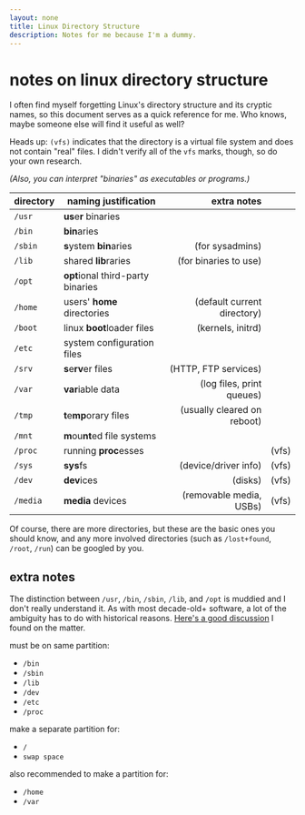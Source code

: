 ```yaml
---
layout: none
title: Linux Directory Structure
description: Notes for me because I'm a dummy.
---
```


# notes on linux directory structure

I often find myself forgetting Linux's directory structure and its
cryptic names, so this document serves as a quick reference for me.
Who knows, maybe someone else will find it useful as well?

Heads up: `(vfs)` indicates that the directory is a virtual file system
and does not contain "real" files. I didn't verify all of the `vfs`
marks, though, so do your own research.

*(Also, you can interpret "binaries" as executables or programs.)*

| directory | naming justification              | extra notes                  |     |
|-----------|-----------------------------------|-----------------------------:|-----|
| `/usr`    | **us**e**r** binaries             |                              |     |
| `/bin`    | **bin**aries                      |                              |     |
| `/sbin`   | **s**ystem **bin**aries           | (for sysadmins)              |     |
| `/lib`    | shared **lib**raries              | (for binaries to use)        |     |
| `/opt`    | **opt**ional third-party binaries |                              |     |
| `/home`   | users' **home** directories       | (default current directory)  |     |
| `/boot`   | linux **boot**loader files        | (kernels, initrd)            |     |
| `/etc`    | system configuration files        |                              |     |
| `/srv`    | **s**e**rv**er files              | (HTTP, FTP services)         |     |
| `/var`    | **var**iable data                 | (log files, print queues)    |     |
| `/tmp`    | **t**e**mp**orary files           | (usually cleared on reboot)  |     |
| `/mnt`    | **m**ou**nt**ed file systems      |                              |     |
| `/proc`   | running **proc**esses             |                              |(vfs)|
| `/sys`    | **sys**fs                         | (device/driver info)         |(vfs)|
| `/dev`    | **dev**ices                       | (disks)                      |(vfs)|
| `/media`  | **media** devices                 | (removable media, USBs)      |(vfs)|

Of course, there are more directories, but these are the basic ones you should know,
and any more involved directories (such as `/lost+found`, `/root`, `/run`) can be googled by you.

## extra notes

The distinction between `/usr`, `/bin`, `/sbin`, `/lib`, and `/opt` is muddied and I don't really
understand it. As with most decade-old+ software, a lot of the ambiguity has to do with historical reasons. 
[Here's a good discussion](https://askubuntu.com/questions/130186/what-is-the-rationale-for-the-usr-directory)
I found on the matter.

must be on same partition:
- `/bin`
- `/sbin`
- `/lib`
- `/dev`
- `/etc`
- `/proc`

make a separate partition for:
- `/`
- `swap space`

also recommended to make a partition for:
- `/home`
- `/var`
